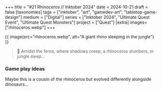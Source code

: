 +++
title = "#21 Rhinoceros // Inktober 2024"
date = 2024-10-21
draft =  false
[taxonomies]
tags = ["inktober", "art", "gamedev-art", "tabletop-game-design"]
medium = ["Digital"]
series = ["Inktober 2024", "Ultimate Quest Event", "Ultimate Quest Monsters"]
project = ["Quest"]
[extra]
images= ["rhinoceros.webp"]
+++

{{ image(src="rhinoceros.webp", alt="A giant rhino sleeping in the jungle") }}

> 🌿 Amidst the ferns, where shadows creep; a rhinoceros slumbers, in jungle sleep...

### Game play ideas

Maybe this is a cousin of the rhinoceros but evolved differently alongside dinosaurs...
